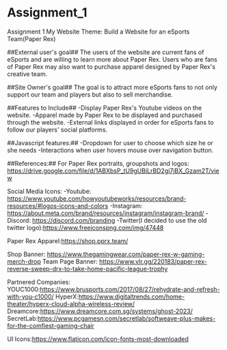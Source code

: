 # Assignment_1
Assignment 1
My Website Theme: Build a Website for an eSports Team(Paper Rex)

##External user's goal##
The users of the website are current fans of eSports and are willing to 
learn more about Paper Rex. Users who are fans of Paper Rex may also
want to purchase apparel designed by Paper Rex's creative team.

##Site Owner's goal##
The goal is to attract more eSports fans to not only support our team and players but also to sell merchandise.

##Features to Include##
    -Display Paper Rex's Youtube videos on the website.
    -Apparel made by Paper Rex to be displayed and purchased through the website.
    -External links displayed in order for eSports fans to follow our players' social platforms.

##Javascript features:##
    -Dropdown for user to choose which size he or she needs
    -Interactions when user hovers mouse over navigation button.

##References:##
For Paper Rex portraits, groupshots and logos:
https://drive.google.com/file/d/1ABXbsP_tU9gUBiLrBD2gi7jBX_Gzam2T/view

Social Media Icons:
-Youtube:    https://www.youtube.com/howyoutubeworks/resources/brand-resources/#logos-icons-and-colors
-Instagram:    https://about.meta.com/brand/resources/instagram/instagram-brand/
-Discord:    https://discord.com/branding
-Twitter(I decided to use the old twitter logo):https://www.freeiconspng.com/img/47448

Paper Rex Apparel:https://shop.pprx.team/

Shop Banner: https://www.thegamingwear.com/paper-rex-w-gaming-merch-drop
Team Page Banner: https://www.vlr.gg/220183/paper-rex-reverse-sweep-drx-to-take-home-pacific-league-trophy

Partnered Companies:
YOUC1000:https://www.brusports.com/2017/08/27/rehydrate-and-refresh-with-you-c1000/
HyperX:https://www.digitaltrends.com/home-theater/hyperx-cloud-alpha-wireless-review/
Dreamcore:https://www.dreamcore.com.sg/systems/ghost-2023/
SecretLab:https://www.pcgamesn.com/secretlab/softweave-plus-makes-for-the-comfiest-gaming-chair

UI Icons:https://www.flaticon.com/icon-fonts-most-downloaded
